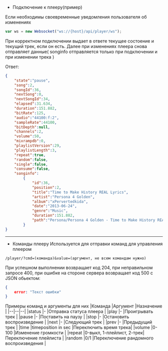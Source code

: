 - Подключение к плееру(пример)

Если необходимы своевременные уведомления пользователя об изменениях

```javascript
var ws = new Websocket("ws://{host}/api/player/ws");
```

При корректном подключении выдает в ответе текущее состоение и текущий трек, если он есть.
Далее при изменениях плеера снова отправляет данные( songinfo отправляется только при подключении и при изменении трека )

Ответ:
```json
{
	"state":"pause",
	"song":2,
	"songId":36,
	"nextSong":0,
	"nextSongId":34,
	"elapsed":31.634,
	"duration":151.882,
	"bitRate":125,
	"audio":"44100:f:2",
	"sampleRate":44100,
	"bitDepth":null,
	"channels":2,
	"volume":50,
	"mixrampdb":0,
	"playlistVersion":29,
	"playlistLength":3,
	"repeat":true,
	"random":false,
	"single":false,
	"consume":false,
	"songinfo":
		{
			"id":36,
			"position":2,
			"title":"Time to Make History REAL Lyrics",
			"artist":"Persona 4 Golden",
			"album":"xPervertedkida",
			"date":"2013-06-24",
			"genre":"Music",
			"duration":151.882,
			"path":"Persona/Persona 4 Golden - Time to Make History REAL Lyr YK9Y1EqjDpY.m4a","lastModified":"2020-12-24T06:55:20.000Z"
		}
}
```

------------

- Команды плееру
Используется для отправки команд для управления плеером
```
/player/?cmd=(команда)&value=(аргумент, не всем командам нужно)
```
При успешном выполнении возвращает код 204, при неправильном запросе 400, при ошибке на стороне сервера возвращает код 500 с JSON обьектом:
```json
{
	error: "Текст ошибки"
}
```
Примеры команд и аргументы для них
|Команда  |Аргумент  |Назначение  |
|--|--|--|
|status  |-  |Отправка статуса плеера  |
|play  |-  |Проигрывать трек  |
|pause  |-  |Поставить на паузу  |
|stop  |-  |Остановить воспроизведение  |
|next  |-  |Следующий трек  |
|prev  |-  |Предыдущий трек  |
|time  |timeposition in sec |Переключить время трека|
|volume  |0-100  |Изменение громкости  |
|repeat  |0-выкл, 1-плейлист, 2-трек|Переключение плейлиста  |
|random  |0/1  |Переключение рандомного воспроизведения  |
